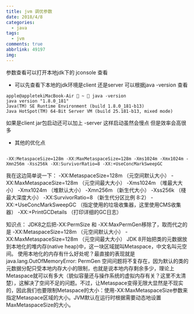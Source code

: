 ```yaml
---
title: jvm 调优参数
date: 2018/4/8
categories:
  - java
tags:
  - jvm
comments: true
abbrlink: 49197
img:
---
```


参数查看可以打开本地jdk下的
jconsole
查看


- 可以先查看下本地的jdk环境是client 还是server
可以根据java -version 查看
```shell
apple@appletekiMacBook-Air  ~  java -version
java version "1.8.0_181"
Java(TM) SE Runtime Environment (build 1.8.0_181-b13)
Java HotSpot(TM) 64-Bit Server VM (build 25.181-b13, mixed mode)
```

如果是client jar包启动还可以加上 -server 这样启动虽然会慢点 但是效率会高很多


- 其他的优化点 


```shell

-XX:MetaspaceSize=128m -XX:MaxMetaspaceSize=128m -Xms1024m -Xmx1024m -Xmn256m -Xss256k -XX:SurvivorRatio=8 -XX:+UseConcMarkSweepGC
```



我在这边简单说一下：
-XX:MetaspaceSize=128m （元空间默认大小）
-XX:MaxMetaspaceSize=128m （元空间最大大小）
-Xms1024m （堆最大大小）
-Xmx1024m （堆默认大小）
-Xmn256m （新生代大小）
-Xss256k （棧最大深度大小）
-XX:SurvivorRatio=8 （新生代分区比例 8:2）
-XX:+UseConcMarkSweepGC （指定使用的垃圾收集器，这里使用CMS收集器）
-XX:+PrintGCDetails （打印详细的GC日志）

知识点：
JDK8之后把-XX:PermSize 和 -XX:MaxPermGen移除了，取而代之的是
-XX:MetaspaceSize=128m （元空间默认大小）
-XX:MaxMetaspaceSize=128m （元空间最大大小）
JDK 8开始把类的元数据放到本地化的堆内存(native heap)中，这一块区域就叫Metaspace，中文名叫元空间。
使用本地化的内存有什么好处呢？最直接的表现就是java.lang.OutOfMemoryError: PermGen 空间问题将不复存在，因为默认的类的元数据分配只受本地内存大小的限制，也就是说本地内存剩余多少，理论上Metaspace就可以有多大（貌似容量还与操作系统的虚拟内存有关？这里不太清楚），这解决了空间不足的问题。不过，让Metaspace变得无限大显然是不现实的，因此我们也要限制Metaspace的大小：使用-XX:MaxMetaspaceSize参数来指定Metaspace区域的大小。JVM默认在运行时根据需要动态地设置MaxMetaspaceSize的大小。













